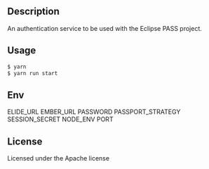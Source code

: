 ## Description

An authentication service to be used with the Eclipse PASS project.

## Usage

```bash
$ yarn
$ yarn run start
```

## Env
ELIDE_URL
EMBER_URL
PASSWORD
PASSPORT_STRATEGY
SESSION_SECRET
NODE_ENV
PORT

## License

Licensed under the Apache license

